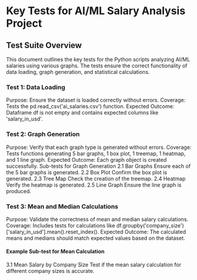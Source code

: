 # Key Tests for AI/ML Salary Analysis Project
## Test Suite Overview
This document outlines the key tests for the Python scripts analyzing AI/ML salaries using various graphs. The tests ensure the correct functionality of data loading, graph generation, and statistical calculations.

### Test 1: Data Loading
Purpose: Ensure the dataset is loaded correctly without errors.
Coverage: Tests the pd.read_csv('ai_salaries.csv') function.
Expected Outcome: Dataframe df is not empty and contains expected columns like 'salary_in_usd'.
### Test 2: Graph Generation
Purpose: Verify that each graph type is generated without errors.
Coverage: Tests functions generating 5 bar graphs, 1 box plot, 1 treemap, 1 heatmap, and 1 line graph.
Expected Outcome: Each graph object is created successfully.
Sub-tests for Graph Generation
2.1 Bar Graphs
Ensure each of the 5 bar graphs is generated.
2.2 Box Plot
Confirm the box plot is generated.
2.3 Tree Map
Check the creation of the treemap.
2.4 Heatmap
Verify the heatmap is generated.
2.5 Line Graph
Ensure the line graph is produced.
### Test 3: Mean and Median Calculations
Purpose: Validate the correctness of mean and median salary calculations.
Coverage: Includes tests for calculations like df.groupby('company_size')['salary_in_usd'].mean().reset_index().
Expected Outcome: The calculated means and medians should match expected values based on the dataset.
#### Example Sub-test for Mean Calculation
3.1 Mean Salary by Company Size
Test if the mean salary calculation for different company sizes is accurate.
